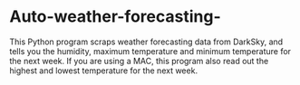 # Auto-weather-forecasting-
This Python program scraps weather forecasting data from DarkSky, and tells you the humidity, maximum temperature and minimum temperature for the next week. If you are using a MAC, this program also read out the highest and lowest temperature for the next week. 
